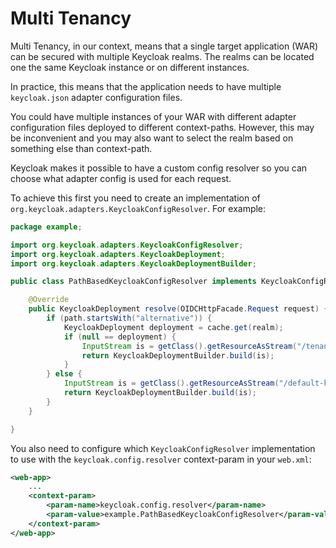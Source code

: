 # Multi Tenancy

Multi Tenancy, in our context, means that a single target application (WAR) can be secured with multiple Keycloak realms. The realms can be located one the same Keycloak instance or on different instances.

In practice, this means that the application needs to have multiple `keycloak.json` adapter configuration files.

You could have multiple instances of your WAR with different adapter configuration files deployed to different context-paths. However, this may be inconvenient and you may also want to select the realm based on something else than context-path.

Keycloak makes it possible to have a custom config resolver so you can choose what adapter config is used for each request.

To achieve this first you need to create an implementation of `org.keycloak.adapters.KeycloakConfigResolver`. For example:

```java
package example;

import org.keycloak.adapters.KeycloakConfigResolver;
import org.keycloak.adapters.KeycloakDeployment;
import org.keycloak.adapters.KeycloakDeploymentBuilder;

public class PathBasedKeycloakConfigResolver implements KeycloakConfigResolver {

    @Override
    public KeycloakDeployment resolve(OIDCHttpFacade.Request request) {
        if (path.startsWith("alternative")) {
            KeycloakDeployment deployment = cache.get(realm);
            if (null == deployment) {
                InputStream is = getClass().getResourceAsStream("/tenant1-keycloak.json");
                return KeycloakDeploymentBuilder.build(is);
            }
        } else {
            InputStream is = getClass().getResourceAsStream("/default-keycloak.json");
            return KeycloakDeploymentBuilder.build(is);
        }
    }

}
```

You also need to configure which `KeycloakConfigResolver` implementation to use with the `keycloak.config.resolver` context-param in your `web.xml`:

```xml
<web-app>
    ...
    <context-param>
        <param-name>keycloak.config.resolver</param-name>
        <param-value>example.PathBasedKeycloakConfigResolver</param-value>
    </context-param>
</web-app>
```
